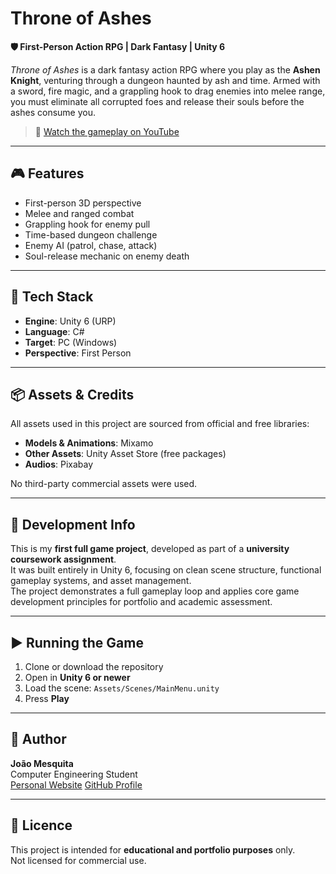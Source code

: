 # Throne of Ashes

**🛡️ First-Person Action RPG | Dark Fantasy | Unity 6**

*Throne of Ashes* is a dark fantasy action RPG where you play as the **Ashen Knight**, venturing through a dungeon haunted by ash and time. Armed with a sword, fire magic, and a grappling hook to drag enemies into melee range, you must eliminate all corrupted foes and release their souls before the ashes consume you.

> 🔗 [Watch the gameplay on YouTube](https://www.youtube.com/watch?v=Wtbu2UNAW8M)

---

## 🎮 Features

- First-person 3D perspective
- Melee and ranged combat
- Grappling hook for enemy pull
- Time-based dungeon challenge
- Enemy AI (patrol, chase, attack)
- Soul-release mechanic on enemy death

---

## 🔧 Tech Stack

- **Engine**: Unity 6 (URP)
- **Language**: C#
- **Target**: PC (Windows)
- **Perspective**: First Person

---

## 📦 Assets & Credits

All assets used in this project are sourced from official and free libraries:

- **Models & Animations**: Mixamo
- **Other Assets**: Unity Asset Store (free packages)
- **Audios**: Pixabay

No third-party commercial assets were used.

---

## 🧪 Development Info

This is my **first full game project**, developed as part of a **university coursework assignment**.  
It was built entirely in Unity 6, focusing on clean scene structure, functional gameplay systems, and asset management.  
The project demonstrates a full gameplay loop and applies core game development principles for portfolio and academic assessment.

---

## ▶️ Running the Game

1. Clone or download the repository
2. Open in **Unity 6 or newer**
3. Load the scene: `Assets/Scenes/MainMenu.unity`
4. Press **Play**

---

## 👤 Author

**João Mesquita**  
Computer Engineering Student  
[Personal Website](https://joaomesquita.pt/)  [GitHub Profile](https://github.com/jfgmesquita) 

---

## 📜 Licence

This project is intended for **educational and portfolio purposes** only.  
Not licensed for commercial use.
